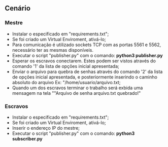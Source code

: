 
## Cenário
### Mestre
- Instalar o especificado em "requirements.txt";
- Se foi criado um Virtual Enviroment, ativá-lo;
- Para comunicação é utilizado sockets TCP com as portas 5561 e 5562, necessário ter as mesmas disponíveis.
- Executar o script "publisher.py" com o comando: **python3 publisher.py**
- Esperar os escravos conectarem. Estes podem ser vistos através do comando '1' da lista de opções inicial apresentada;
- Enviar o arquivo para quebra de senhas através do comando '2' da lista de opções inicial apresentada, e posteriormente inserindo o caminho absoluto do arquivo Ex: "/home/usuario/arquivo.txt;
- Quando um dos escravos terminar o trabalho será exbida uma mensagem na tela ""Arquivo de senha  arquivo.txt  quebrado!"

### Escravos
- Instalar o especificado em "requirements.txt";
- Se foi criado um Virtual Enviroment, ativá-lo;
- Inserir o endereço IP do mestre;
- Executar o script "publisher.py" com o comando: **python3 subscriber.py**
